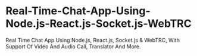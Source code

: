 # Real-Time-Chat-App-Using-Node.js-React.js-Socket.js-WebTRC
Real Time Chat App Using Node.js, React.js, Socket.js &amp; WebTRC, With Support Of Video And Audio Call, Translator And More.
